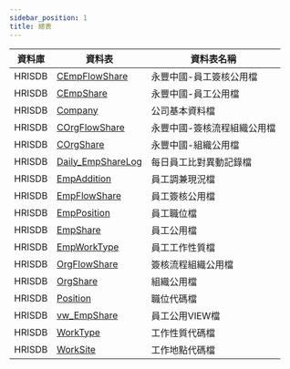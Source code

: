 ```yaml
---
sidebar_position: 1
title: 總表
---
```


| 資料庫    | 資料表                   | 資料表名稱                                     |
|--------|-----------------------|-------------------------------------------|
| HRISDB | [CEmpFlowShare](/docs/data-dictionary/tableschema/HRISDB#cempflowshare---永豐中國-員工簽核公用檔)     | 永豐中國-員工簽核公用檔     |
| HRISDB | [CEmpShare](/docs/data-dictionary/tableschema/HRISDB#cempshare---永豐中國-員工公用檔)         | 永豐中國-員工公用檔             |
| HRISDB | [Company](/docs/data-dictionary/tableschema/HRISDB#company---公司基本資料檔)           | 公司基本資料檔                          |
| HRISDB | [COrgFlowShare](/docs/data-dictionary/tableschema/HRISDB#corgflowshare---永豐中國-簽核流程組織公用檔)     | 永豐中國-簽核流程組織公用檔 |
| HRISDB | [COrgShare](/docs/data-dictionary/tableschema/HRISDB#corgshare---永豐中國-組織公用檔)         | 永豐中國-組織公用檔             |
| HRISDB | [Daily_EmpShareLog](/docs/data-dictionary/tableschema/HRISDB#daily_empsharelog---每日員工比對異動記錄檔) | 每日員工比對異動記錄檔            |
| HRISDB | [EmpAddition](/docs/data-dictionary/tableschema/HRISDB#empaddition---員工調兼現況檔)       | 員工調兼現況檔                      |
| HRISDB | [EmpFlowShare](/docs/data-dictionary/tableschema/HRISDB#empflowshare---員工簽核公用檔)      | 員工簽核公用檔                       |
| HRISDB | [EmpPosition](/docs/data-dictionary/tableschema/HRISDB#empposition---員工職位檔)       | 員工職位檔                         |
| HRISDB | [EmpShare](/docs/data-dictionary/tableschema/HRISDB#empshare---員工公用檔)          | 員工公用檔                           |
| HRISDB | [EmpWorkType](/docs/data-dictionary/tableschema/HRISDB#empworktype---員工工作性質檔)       | 員工工作性質檔                      |
| HRISDB | [OrgFlowShare](/docs/data-dictionary/tableschema/HRISDB#orgflowshare---簽核流程組織公用檔)      | 簽核流程組織公用檔                   |
| HRISDB | [OrgShare](/docs/data-dictionary/tableschema/HRISDB#orgshare---組織公用檔)          | 組織公用檔                           |
| HRISDB | [Position](/docs/data-dictionary/tableschema/HRISDB#position---職位代碼檔)          | 職位代碼檔                            |
| HRISDB | [vw_EmpShare](/docs/data-dictionary/tableschema/HRISDB#vw_empshare---員工公用VIEW檔)       | 員工公用VIEW檔                    |
| HRISDB | [WorkType](/docs/data-dictionary/tableschema/HRISDB#worktype---工作性質代碼檔)          | 工作性質代碼檔                          |
| HRISDB | [WorkSite](/docs/data-dictionary/tableschema/HRISDB#worksite---工作地點代碼檔)           | 工作地點代碼檔                          |
